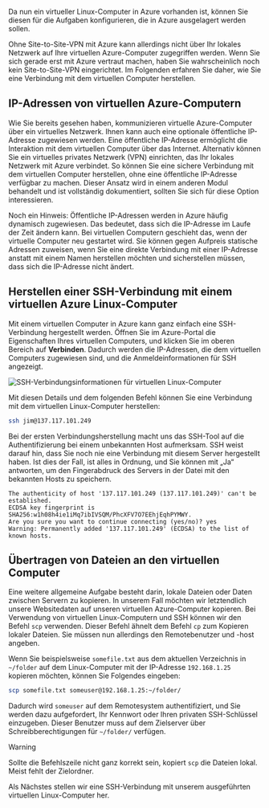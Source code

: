Da nun ein virtueller Linux-Computer in Azure vorhanden ist, können Sie diesen für die Aufgaben konfigurieren, die in Azure ausgelagert werden sollen.

Ohne Site-to-Site-VPN mit Azure kann allerdings nicht über Ihr lokales Netzwerk auf Ihre virtuellen Azure-Computer zugegriffen werden. Wenn Sie sich gerade erst mit Azure vertraut machen, haben Sie wahrscheinlich noch kein Site-to-Site-VPN eingerichtet. Im Folgenden erfahren Sie daher, wie Sie eine Verbindung mit dem virtuellen Computer herstellen.

## <a name="azure-virtual-machines-ip-addresses"></a>IP-Adressen von virtuellen Azure-Computern

Wie Sie bereits gesehen haben, kommunizieren virtuelle Azure-Computer über ein virtuelles Netzwerk. Ihnen kann auch eine optionale öffentliche IP-Adresse zugewiesen werden. Eine öffentliche IP-Adresse ermöglicht die Interaktion mit dem virtuellen Computer über das Internet. Alternativ können Sie ein virtuelles privates Netzwerk (VPN) einrichten, das Ihr lokales Netzwerk mit Azure verbindet. So können Sie eine sichere Verbindung mit dem virtuellen Computer herstellen, ohne eine öffentliche IP-Adresse verfügbar zu machen. Dieser Ansatz wird in einem anderen Modul behandelt und ist vollständig dokumentiert, sollten Sie sich für diese Option interessieren.

Noch ein Hinweis: Öffentliche IP-Adressen werden in Azure häufig dynamisch zugewiesen. Das bedeutet, dass sich die IP-Adresse im Laufe der Zeit ändern kann. Bei virtuellen Computern geschieht das, wenn der virtuelle Computer neu gestartet wird. Sie können gegen Aufpreis statische Adressen zuweisen, wenn Sie eine direkte Verbindung mit einer IP-Adresse anstatt mit einem Namen herstellen möchten und sicherstellen müssen, dass sich die IP-Adresse nicht ändert.

## <a name="connect-to-an-azure-linux-virtual-machines-with-ssh"></a>Herstellen einer SSH-Verbindung mit einem virtuellen Azure Linux-Computer

Mit einem virtuellen Computer in Azure kann ganz einfach eine SSH-Verbindung hergestellt werden. Öffnen Sie im Azure-Portal die Eigenschaften Ihres virtuellen Computers, und klicken Sie im oberen Bereich auf **Verbinden**. Dadurch werden die IP-Adressen, die dem virtuellen Computers zugewiesen sind, und die Anmeldeinformationen für SSH angezeigt. 

![SSH-Verbindungsinformationen für virtuellen Linux-Computer](../media-drafts/5-connect-ssh.png)

Mit diesen Details und dem folgenden Befehl können Sie eine Verbindung mit dem virtuellen Linux-Computer herstellen:

```bash
ssh jim@137.117.101.249
```

Bei der ersten Verbindungsherstellung macht uns das SSH-Tool auf die Authentifizierung bei einem unbekannten Host aufmerksam. SSH weist darauf hin, dass Sie noch nie eine Verbindung mit diesem Server hergestellt haben. Ist dies der Fall, ist alles in Ordnung, und Sie können mit „Ja“ antworten, um den Fingerabdruck des Servers in der Datei mit den bekannten Hosts zu speichern.

```output
The authenticity of host '137.117.101.249 (137.117.101.249)' can't be established.
ECDSA key fingerprint is SHA256:w1h08h4ie1iMq7ibIVSQM/PhcXFV7O7EEhjEqhPYMWY.
Are you sure you want to continue connecting (yes/no)? yes
Warning: Permanently added '137.117.101.249' (ECDSA) to the list of known hosts.
```

## <a name="transferring-files-to-the-vm"></a>Übertragen von Dateien an den virtuellen Computer

Eine weitere allgemeine Aufgabe besteht darin, lokale Dateien oder Daten zwischen Servern zu kopieren. In unserem Fall möchten wir letztendlich unsere Websitedaten auf unseren virtuellen Azure-Computer kopieren. Bei Verwendung von virtuellen Linux-Computern und SSH können wir den Befehl `scp` verwenden. Dieser Befehl ähnelt dem Befehl `cp` zum Kopieren lokaler Dateien. Sie müssen nun allerdings den Remotebenutzer und -host angeben. 

Wenn Sie beispielsweise `somefile.txt` aus dem aktuellen Verzeichnis in `~/folder` auf dem Linux-Computer mit der IP-Adresse `192.168.1.25` kopieren möchten, können Sie Folgendes eingeben:

```bash
scp somefile.txt someuser@192.168.1.25:~/folder/
```

Dadurch wird `someuser` auf dem Remotesystem authentifiziert, und Sie werden dazu aufgefordert, Ihr Kennwort oder Ihren privaten SSH-Schlüssel einzugeben. Dieser Benutzer muss auf dem Zielserver über Schreibberechtigungen für `~/folder/` verfügen.

> [!WARNING]
> Sollte die Befehlszeile nicht ganz korrekt sein, kopiert `scp` die Dateien lokal. Meist fehlt der Zielordner.

Als Nächstes stellen wir eine SSH-Verbindung mit unserem ausgeführten virtuellen Linux-Computer her.
